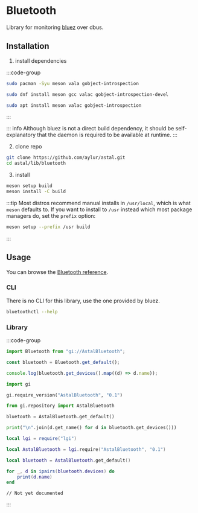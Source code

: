# Bluetooth

Library for monitoring [bluez](https://www.bluez.org/) over dbus.

## Installation

1. install dependencies

:::code-group

```sh [<i class="devicon-archlinux-plain"></i> Arch]
sudo pacman -Syu meson vala gobject-introspection
```

```sh [<i class="devicon-fedora-plain"></i> Fedora]
sudo dnf install meson gcc valac gobject-introspection-devel
```

```sh [<i class="devicon-ubuntu-plain"></i> Ubuntu]
sudo apt install meson valac gobject-introspection
```

:::

::: info
Although bluez is not a direct build dependency,
it should be self-explanatory that the daemon is required to be available at runtime.
:::

2. clone repo

```sh
git clone https://github.com/aylur/astal.git
cd astal/lib/bluetooth
```

3. install

```sh
meson setup build
meson install -C build
```

:::tip
Most distros recommend manual installs in `/usr/local`,
which is what `meson` defaults to. If you want to install to `/usr`
instead which most package managers do, set the `prefix` option:

```sh
meson setup --prefix /usr build
```

:::

## Usage

You can browse the [Bluetooth reference](https://aylur.github.io/libastal/bluetooth).

### CLI

There is no CLI for this library, use the one provided by bluez.

```sh
bluetoothctl --help
```

### Library

:::code-group

```js [<i class="devicon-javascript-plain"></i> JavaScript]
import Bluetooth from "gi://AstalBluetooth";

const bluetooth = Bluetooth.get_default();

console.log(bluetooth.get_devices().map((d) => d.name));
```

```py [<i class="devicon-python-plain"></i> Python]
import gi

gi.require_version("AstalBluetooth", "0.1")

from gi.repository import AstalBluetooth

bluetooth = AstalBluetooth.get_default()

print("\n".join(d.get_name() for d in bluetooth.get_devices()))
```

```lua [<i class="devicon-lua-plain"></i> Lua]
local lgi = require("lgi")

local AstalBluetooth = lgi.require("AstalBluetooth", "0.1")

local bluetooth = AstalBluetooth.get_default()

for _, d in ipairs(bluetooth.devices) do
	print(d.name)
end
```

```vala [<i class="devicon-vala-plain"></i> Vala]
// Not yet documented
```

:::
